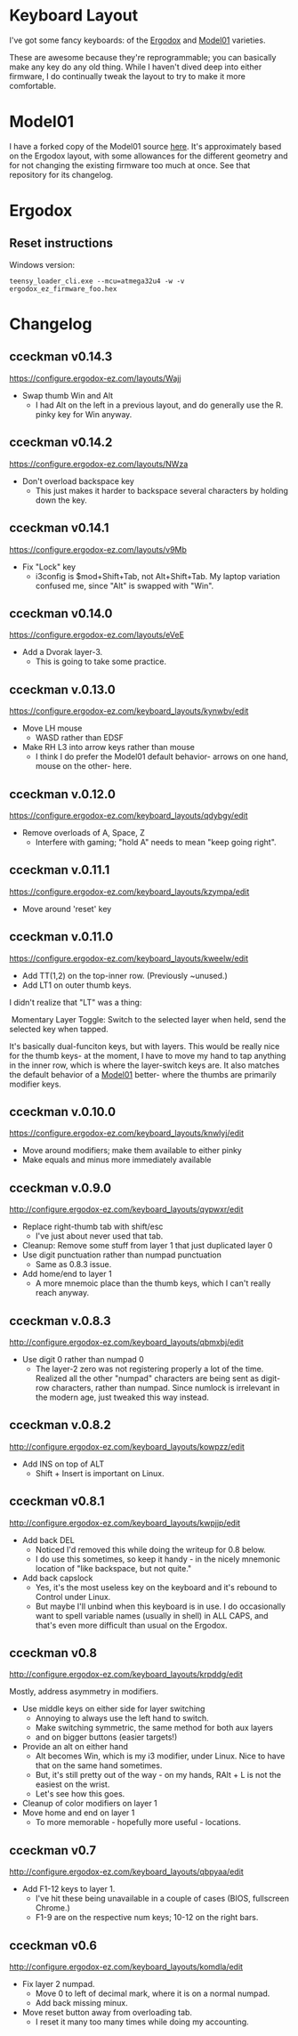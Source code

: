 # Keyboard Layout

I've got some fancy keyboards: of the [Ergodox](https://www.ergodox.io) and
[Model01](https://www.keyboard.io) varieties.

These are awesome because they're reprogrammable; you can basically make any key
do any old thing. While I haven't dived deep into either firmware, I do
continually tweak the layout to try to make it more comfortable.

# Model01
I have a forked copy of the Model01 source [here](https://github.com/cceckman/Model01-Firmware).
It's approximately based on the Ergodox layout, with some allowances for the
different geometry and for not changing the existing firmware too much at once.
See that repository for its changelog.

# Ergodox

## Reset instructions

Windows version:

`teensy_loader_cli.exe --mcu=atmega32u4 -w -v ergodox_ez_firmware_foo.hex`


# Changelog

## cceckman v0.14.3
https://configure.ergodox-ez.com/layouts/Wajj

- Swap thumb Win and Alt
  - I had Alt on the left in a previous layout, and do generally use the R. pinky key for Win anyway.  

## cceckman v0.14.2
https://configure.ergodox-ez.com/layouts/NWza

- Don't overload backspace key
  - This just makes it harder to backspace several characters by holding down the key.

## cceckman v0.14.1
https://configure.ergodox-ez.com/layouts/v9Mb

- Fix "Lock" key
  - i3config is $mod+Shift+Tab, not Alt+Shift+Tab. My laptop variation confused me, since "Alt" is swapped with "Win".

## cceckman v0.14.0
https://configure.ergodox-ez.com/layouts/eVeE

- Add a Dvorak layer-3.
  - This is going to take some practice.

## cceckman v.0.13.0
https://configure.ergodox-ez.com/keyboard_layouts/kynwbv/edit

- Move LH mouse
  - WASD rather than EDSF
- Make RH L3 into arrow keys rather than mouse
  - I think I do prefer the Model01 default behavior- arrows on one hand, mouse on the other- here.

## cceckman v.0.12.0
https://configure.ergodox-ez.com/keyboard_layouts/qdybgy/edit

- Remove overloads of A, Space, Z
  - Interfere with gaming; "hold A" needs to mean "keep going right".

## cceckman v.0.11.1
https://configure.ergodox-ez.com/keyboard_layouts/kzympa/edit

- Move around 'reset' key

## cceckman v.0.11.0
https://configure.ergodox-ez.com/keyboard_layouts/kweelw/edit

- Add TT(1,2) on the top-inner row. (Previously ~unused.)
- Add LT1 on outer thumb keys.

I didn't realize that "LT" was a thing:

  Momentary Layer Toggle: Switch to the selected layer when held, send the selected key when tapped.

It's basically dual-funciton keys, but with layers. This would be really nice for the thumb keys- at the moment, I have to move my hand to tap anything in the inner row, which is where the layer-switch keys are.
It also matches the default behavior of a [Model01](https://keyboard.io) better- where the thumbs are primarily modifier keys.


## cceckman v.0.10.0
https://configure.ergodox-ez.com/keyboard_layouts/knwlyj/edit

- Move around modifiers; make them available to either pinky
- Make equals and minus more immediately available

## cceckman v.0.9.0
http://configure.ergodox-ez.com/keyboard_layouts/qypwxr/edit

- Replace right-thumb tab with shift/esc
  - I've just about never used that tab.
- Cleanup: Remove some stuff from layer 1 that just duplicated layer 0
- Use digit punctuation rather than numpad punctuation
  - Same as 0.8.3 issue.
- Add home/end to layer 1
  - A more mnemoic place than the thumb keys, which I can't really reach anyway.

## cceckman v.0.8.3
http://configure.ergodox-ez.com/keyboard_layouts/qbmxbj/edit

- Use digit 0 rather than numpad 0
  - The layer-2 zero was not registering properly a lot of the time. Realized all the other "numpad" characters are being sent as digit-row characters, rather than numpad. Since numlock is irrelevant in the modern age, just tweaked this way instead.

## cceckman v.0.8.2
http://configure.ergodox-ez.com/keyboard_layouts/kowpzz/edit

- Add INS on top of ALT
  - Shift + Insert is important on Linux.

## cceckman v0.8.1
http://configure.ergodox-ez.com/keyboard_layouts/kwpjjp/edit

- Add back DEL
  - Noticed I'd removed this while doing the writeup for 0.8 below.
  - I do use this sometimes, so keep it handy - in the nicely mnemonic location of "like backspace, but not quite."
- Add back capslock
  - Yes, it's the most useless key on the keyboard and it's rebound to Control under Linux.
  - But maybe I'll unbind when this keyboard is in use. I do occasionally want to spell variable names (usually in shell) in ALL CAPS, and that's even more difficult than usual on the Ergodox.

## cceckman v0.8
http://configure.ergodox-ez.com/keyboard_layouts/krpddg/edit

Mostly, address asymmetry in modifiers.

- Use middle keys on either side for layer switching
  - Annoying to always use the left hand to switch. 
  - Make switching symmetric, the same method for both aux layers
  - and on bigger buttons (easier targets!)
- Provide an alt on either hand
  - Alt becomes Win, which is my i3 modifier, under Linux. Nice to have that on the same hand sometimes.
  - But, it's still pretty out of the way - on my hands, RAlt + L is not the easiest on the wrist.
  - Let's see how this goes.
- Cleanup of color modifiers on layer 1
- Move home and end on layer 1
  - To more memorable - hopefully more useful - locations.

## cceckman v0.7
http://configure.ergodox-ez.com/keyboard_layouts/qbpyaa/edit

- Add F1-12 keys to layer 1.
  - I've hit these being unavailable in a couple of cases (BIOS, fullscreen Chrome.)
  - F1-9 are on the respective num keys; 10-12 on the right bars.

## cceckman v0.6
http://configure.ergodox-ez.com/keyboard_layouts/komdla/edit

- Fix layer 2 numpad.
  - Move 0 to left of decimal mark, where it is on a normal numpad.
  - Add back missing minux.
- Move reset button away from overloading tab.
  - I reset it many too many times while doing my accounting.
